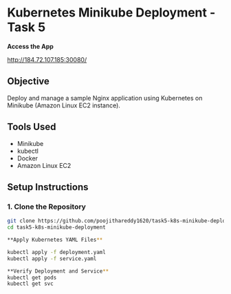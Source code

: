 # Kubernetes Minikube Deployment - Task 5
**Access the App**

http://184.72.107.185:30080/

## Objective
Deploy and manage a sample Nginx application using Kubernetes on Minikube (Amazon Linux EC2 instance).

## Tools Used
- Minikube
- kubectl
- Docker
- Amazon Linux EC2

## Setup Instructions

### 1. Clone the Repository
```bash
git clone https://github.com/poojithareddy1620/task5-k8s-minikube-deployment.git
cd task5-k8s-minikube-deployment

**Apply Kubernetes YAML Files**

kubectl apply -f deployment.yaml
kubectl apply -f service.yaml

**Verify Deployment and Service**
kubectl get pods
kubectl get svc


